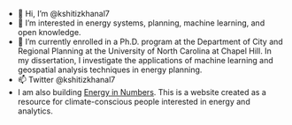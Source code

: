 - 👋 Hi, I’m @kshitizkhanal7
- 👀 I’m interested in energy systems, planning, machine learning, and open knowledge.
- 🌱 I’m currently enrolled in a Ph.D. program at the Department of City and Regional Planning at the University of North Carolina at Chapel Hill. In my dissertation, I investigate the applications of machine learning and geospatial analysis techniques in energy planning.
- 📫 Twitter @kshitizkhanal7
- I am also building [Energy in Numbers](https://energyinnumbers.com/). This is a website created as a resource for climate-conscious people interested in energy and analytics.


<!---
kshitizkhanal7/kshitizkhanal7 is a ✨ special ✨ repository because its `README.md` (this file) appears on your GitHub profile.
You can click the Preview link to take a look at your changes.
--->
